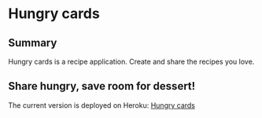 # Hungry cards

## Summary
Hungry cards is a recipe application. Create and share the recipes you love.

## Share hungry, save room for dessert!

The current version is deployed on Heroku: [Hungry cards]()